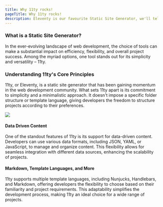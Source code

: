 ```yaml
---
title: Why 11ty rocks!
pageTitle: Why 11ty rocks!
description: Eleventy is our favourite Static Site Generator, we'll tell you why.
---
```


### What is a Static Site Generator?

In the ever-evolving landscape of web development, the choice of tools can make a substantial impact on efficiency, flexibility, and overall project success. Among the myriad options, one tool stands out for its simplicity and versatility – 11ty.

### Understanding 11ty's Core Principles

11ty, or Eleventy, is a static site generator that has been gaining momentum in the web development community. What sets 11ty apart is its commitment to simplicity and a minimalistic approach. It doesn't impose a specific folder structure or template language, giving developers the freedom to structure projects according to their preferences.

![](/assets/images/Rectangle3.webp)

#### Data Driven Content

One of the standout features of 11ty is its support for data-driven content. Developers can use various data formats, including JSON, YAML, or JavaScript, to manage and organize content. This flexibility allows for seamless integration with different data sources, enhancing the scalability of projects.

#### Markdown, Template Languages, and More

11ty supports multiple template languages, including Nunjucks, Handlebars, and Markdown, offering developers the flexibility to choose based on their familiarity and project requirements. This adaptability simplifies the development process, making 11ty an ideal choice for a wide range of projects.